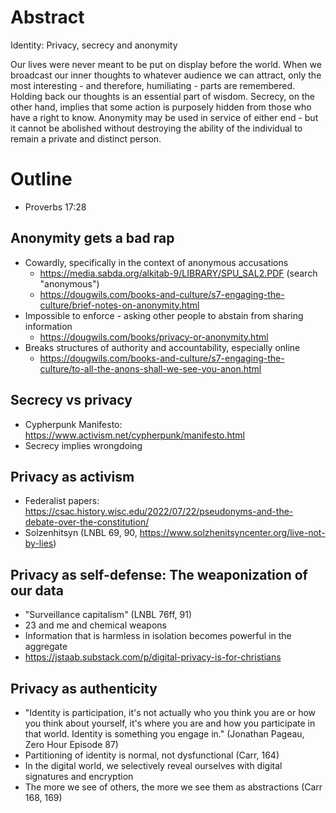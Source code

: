 # Abstract

Identity: Privacy, secrecy and anonymity

Our lives were never meant to be put on display before the world. When we broadcast our inner thoughts to whatever audience we can attract, only the most interesting - and therefore, humiliating - parts are remembered. Holding back our thoughts is an essential part of wisdom. Secrecy, on the other hand, implies that some action is purposely hidden from those who have a right to know. Anonymity may be used in service of either end - but it cannot be abolished without destroying the ability of the individual to remain a private and distinct person.

# Outline

- Proverbs 17:28

## Anonymity gets a bad rap

- Cowardly, specifically in the context of anonymous accusations
  - https://media.sabda.org/alkitab-9/LIBRARY/SPU_SAL2.PDF (search "anonymous")
  - https://dougwils.com/books-and-culture/s7-engaging-the-culture/brief-notes-on-anonymity.html
- Impossible to enforce - asking other people to abstain from sharing information
  - https://dougwils.com/books/privacy-or-anonymity.html
- Breaks structures of authority and accountability, especially online
  - https://dougwils.com/books-and-culture/s7-engaging-the-culture/to-all-the-anons-shall-we-see-you-anon.html

## Secrecy vs privacy

- Cypherpunk Manifesto: https://www.activism.net/cypherpunk/manifesto.html
- Secrecy implies wrongdoing

## Privacy as activism

- Federalist papers: https://csac.history.wisc.edu/2022/07/22/pseudonyms-and-the-debate-over-the-constitution/
- Solzenhitsyn (LNBL 69, 90, https://www.solzhenitsyncenter.org/live-not-by-lies)

## Privacy as self-defense: The weaponization of our data

- "Surveillance capitalism" (LNBL 76ff, 91)
- 23 and me and chemical weapons
- Information that is harmless in isolation becomes powerful in the aggregate
- https://jstaab.substack.com/p/digital-privacy-is-for-christians

## Privacy as authenticity

- "Identity is participation, it's not actually who you think you are or how you think about yourself, it's where you are and how you participate in that world. Identity is something you engage in." (Jonathan Pageau, Zero Hour Episode 87)
- Partitioning of identity is normal, not dysfunctional (Carr, 164)
- In the digital world, we selectively reveal ourselves with digital signatures and encryption
- The more we see of others, the more we see them as abstractions (Carr 168, 169)
